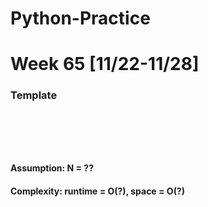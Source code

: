 # Python-Practice

# Week 65 [11/22-11/28]

### Template
# []()
```sql
```

# []()
```python
```
#### Assumption: N = ??
#### Complexity: runtime = O(?), space = O(?)
